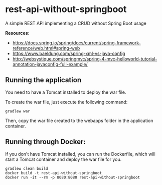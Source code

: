 # rest-api-without-springboot
A simple REST API implementing a CRUD without Spring Boot usage

**Resources**:

- https://docs.spring.io/spring/docs/current/spring-framework-reference/web.html#spring-web
- https://www.baeldung.com/spring-xml-vs-java-config
- http://websystique.com/springmvc/spring-4-mvc-helloworld-tutorial-annotation-javaconfig-full-example/

## Running the application

You need to have a Tomcat installed to deploy the war file.

To create the war file, just execute the following command:

```
gradlew war
```

Then, copy the war file created to the webapps folder in the application container.

## Running through Docker:

If you don't have Tomcat installed, you can run the Dockerfile, which will start a Tomcat container and deploy the war file for you.

```
gradlew clean build
docker build -t rest-api-without-springboot
docker run -it --rm -p 8080:8080 rest-api-without-springboot
```